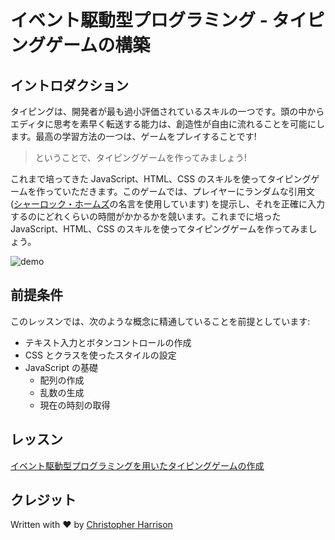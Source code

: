 # イベント駆動型プログラミング - タイピングゲームの構築

## イントロダクション

タイピングは、開発者が最も過小評価されているスキルの一つです。頭の中からエディタに思考を素早く転送する能力は、創造性が自由に流れることを可能にします。最高の学習方法の一つは、ゲームをプレイすることです!

> ということで、タイピングゲームを作ってみましょう!

これまで培ってきた JavaScript、HTML、CSS のスキルを使ってタイピングゲームを作っていただきます。このゲームでは、プレイヤーにランダムな引用文 ([シャーロック・ホームズ](https://en.wikipedia.org/wiki/Sherlock_Holmes)の名言を使用しています) を提示し、それを正確に入力するのにどれくらいの時間がかかるかを競います。これまでに培った JavaScript、HTML、CSS のスキルを使ってタイピングゲームを作ってみましょう。

![demo](images/demo.gif)

## 前提条件

このレッスンでは、次のような概念に精通していることを前提としています:

- テキスト入力とボタンコントロールの作成
- CSS とクラスを使ったスタイルの設定
- JavaScript の基礎
  - 配列の作成
  - 乱数の生成
  - 現在の時刻の取得

## レッスン

[イベント駆動型プログラミングを用いたタイピングゲームの作成](./typing-game/translations/README.ja.md)

## クレジット

Written with ♥️ by [Christopher Harrison](http://www.twitter.com/geektrainer)
